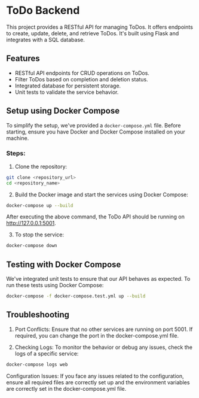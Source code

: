 # ToDo Backend

This project provides a RESTful API for managing ToDos. It offers endpoints to create, update, delete, and retrieve ToDos. It's built using Flask and integrates with a SQL database. 

## Features

- RESTful API endpoints for CRUD operations on ToDos.
- Filter ToDos based on completion and deletion status.
- Integrated database for persistent storage.
- Unit tests to validate the service behavior.

## Setup using Docker Compose

To simplify the setup, we've provided a `docker-compose.yml` file. Before starting, ensure you have Docker and Docker Compose installed on your machine.

### Steps:

1. Clone the repository:
```bash
git clone <repository_url>
cd <repository_name>
```

2. Build the Docker image and start the services using Docker Compose:

```bash
docker-compose up --build
```
After executing the above command, the ToDo API should be running on http://127.0.0.1:5001.

3. To stop the service:
```bash
docker-compose down
```
## Testing with Docker Compose
We've integrated unit tests to ensure that our API behaves as expected. To run these tests using Docker Compose:
```bash
docker-compose -f docker-compose.test.yml up --build
```

## Troubleshooting
1. Port Conflicts: Ensure that no other services are running on port 5001. If required, you can change the port in the docker-compose.yml file.

2. Checking Logs: To monitor the behavior or debug any issues, check the logs of a specific service:

```bash
docker-compose logs web
```
Configuration Issues: If you face any issues related to the configuration, ensure all required files are correctly set up and the environment variables are correctly set in the docker-compose.yml file.

